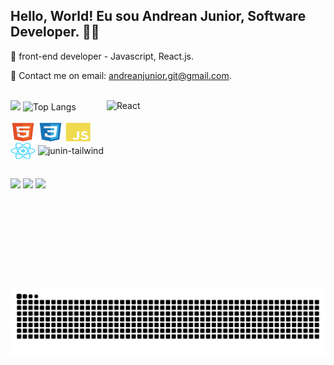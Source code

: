 ## Hello, World! Eu sou Andrean Junior, Software Developer. ✌🏽


 🚀 front-end developer - Javascript, React.js.
 
 📧 Contact me on email: andreanjunior.git@gmail.com.
 

<div style="display: inline_block"><br>

 <img  src="https://github-readme-stats.vercel.app/api?username=andreanjunior&show_icons=true&hide=contribs,prs&theme=shadow_blue" style="width: 50%;"/>
  <img src="https://github-readme-stats.vercel.app/api/top-langs/?username=andreanjunior&layout=compact&theme=shadow_blue" alt="Top Langs" style="width: 50%;" />
    <img align="right" alt="React" src="https://cdn.discordapp.com/attachments/1014170850834006096/1276899277062541312/4hss.gif?ex=66cb349f&is=66c9e31f&hm=f6a5bf7350ef0aaf0a91e13ee166f6b65301cf8ee600e06f2453f8ae0e8aa69c" height="300" width="350"  >
</div>

<div style="display: inline_block"><br>
   <img align="center" alt="junin-HTML" height="30" width="40" src="https://raw.githubusercontent.com/devicons/devicon/master/icons/html5/html5-original.svg">
  <img align="center" alt="junin-CSS" height="30" width="40" src="https://raw.githubusercontent.com/devicons/devicon/master/icons/css3/css3-original.svg">
   <img align="center" alt="junin-Js" height="30" width="40" src="https://raw.githubusercontent.com/devicons/devicon/master/icons/javascript/javascript-plain.svg">
   <img align="center" alt="junin-React" height="30" width="40" src="https://raw.githubusercontent.com/devicons/devicon/master/icons/react/react-original.svg">
   <img align="center" alt="junin-tailwind" height="30" width="40" src="https://cdn.jsdelivr.net/gh/devicons/devicon@latest/icons/typescript/typescript-original.svg" />        
</div>
   
          
  
  ##

  <div>
     <a href="https://discord.gg/junior_andrean_89807" target="_blank"><img src="https://img.shields.io/badge/Discord-7289DA?style=for-the-badge&logo=discord&logoColor=white" target="_blank"></a> 
  <a href = "mailto:andreanjunior.git@gmail.com"><img src="https://img.shields.io/badge/-Gmail-%23333?style=for-the-badge&logo=gmail&logoColor=white" target="_blank"></a>
  <a href="https:/www.linkedin.com/in/andrean-jr1997" target="_blank"><img src="https://img.shields.io/badge/-LinkedIn-%230077B5?style=for-the-badge&logo=linkedin&logoColor=white" target="_blank"></a> 

  <picture>
  <source media="(prefers-color-scheme: dark)" srcset="https://raw.githubusercontent.com/andreanjunior/andreanjunior/output/github-contribution-grid-snake-dark.svg">
  <source media="(prefers-color-scheme: light)" srcset="https://raw.githubusercontent.com/andreanjunior/andreanjunior/output/github-contribution-grid-snake.svg">
  <img alt="github contribution grid snake animation" src="https://raw.githubusercontent.com/andreanjunior/andreanjunior/output/github-contribution-grid-snake.svg">
</picture>

  </div>
          
          
